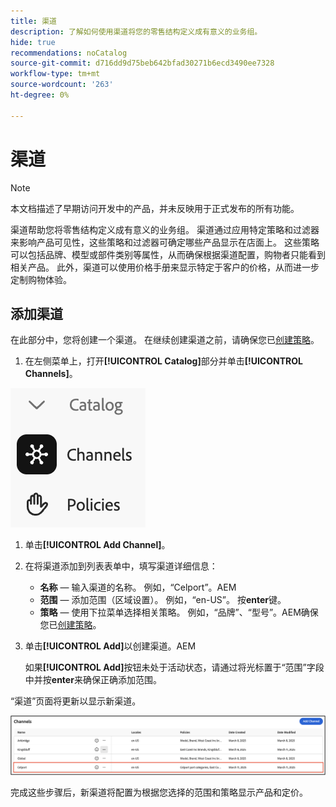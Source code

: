 ```yaml
---
title: 渠道
description: 了解如何使用渠道将您的零售结构定义成有意义的业务组。
hide: true
recommendations: noCatalog
source-git-commit: d716dd9d75beb642bfad30271b6ecd3490ee7328
workflow-type: tm+mt
source-wordcount: '263'
ht-degree: 0%

---
```


# 渠道

>[!NOTE]
>
>本文档描述了早期访问开发中的产品，并未反映用于正式发布的所有功能。

渠道帮助您将零售结构定义成有意义的业务组。 渠道通过应用特定策略和过滤器来影响产品可见性，这些策略和过滤器可确定哪些产品显示在店面上。 这些策略可以包括品牌、模型或部件类别等属性，从而确保根据渠道配置，购物者只能看到相关产品。 此外，渠道可以使用价格手册来显示特定于客户的价格，从而进一步定制购物体验。

## 添加渠道

在此部分中，您将创建一个渠道。 在继续创建渠道之前，请确保您已[创建策略](./policies.md)。

1. 在左侧菜单上，打开&#x200B;**[!UICONTROL Catalog]**&#x200B;部分并单击&#x200B;**[!UICONTROL Channels]**。

![渠道](../assets/channels.png)

1. 单击&#x200B;**[!UICONTROL Add Channel]**&#x200B;。

1. 在将渠道添加到列表表单中，填写渠道详细信息：

   * **名称** — 输入渠道的名称。 例如，“Celport”。&#x200B;AEM
   * **范围** — 添加范围（区域设置）。 例如，“en-US”。 按&#x200B;**enter**&#x200B;键。
   * **策略** — 使用下拉菜单选择相关策略。 例如，“品牌”、“型号”。&#x200B;AEM确保您已[创建策略](./policies.md)。

1. 单击&#x200B;**[!UICONTROL Add]**&#x200B;以创建渠道。&#x200B;AEM

   如果&#x200B;**[!UICONTROL Add]**&#x200B;按钮未处于活动状态，请通过将光标置于“范围”字段中并按&#x200B;**enter**&#x200B;来确保正确添加范围&#x200B;。

“渠道”页面将更新以显示新渠道&#x200B;。

![已更新渠道页面](../assets/updated-channels-list.png)

完成这些步骤后，新渠道将配置为根据您选择的范围和策略显示产品和定价。
